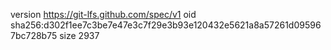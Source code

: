 version https://git-lfs.github.com/spec/v1
oid sha256:d302f1ee7c3be7e47e3c7f29e3b93e120432e5621a8a57261d095967bc728b75
size 2937
